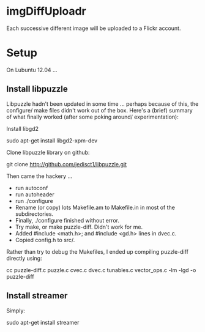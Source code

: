 imgDiffUploadr
==============

Each successive different image will be uploaded to a Flickr account.

Setup
=====

On Lubuntu 12.04 ...

Install libpuzzle
-----------------

Libpuzzle hadn't been updated in some time ... perhaps because of this, the configure/ make files didn't work out of the box.  Here's a (brief) summary of what finally worked (after some poking around/ experimentation):

Install libgd2

  sudo apt-get install libgd2-xpm-dev

Clone libpuzzle library on github: 

  git clone http://github.com/jedisct1/libpuzzle.git

Then came the hackery ... 
 * run autoconf
 * run autoheader
 * run ./configure
 * Rename (or copy) lots Makefile.am to Makefile.in in most of the subdirectories.
 * Finally, ./configure finished without error.
 * Try make, or make puzzle-diff.  Didn't work for me.
 * Added #include <math.h>; and #include <gd.h> lines in dvec.c.
 * Copied config.h to src/.
 
Rather than try to debug the Makefiles, I ended up compiling puzzle-diff directly using: 

  cc puzzle-diff.c puzzle.c cvec.c dvec.c tunables.c vector_ops.c -lm -lgd -o puzzle-diff

Install streamer
----------------

Simply: 

  sudo apt-get install streamer


